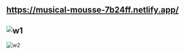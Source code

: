 https://musical-mousse-7b24ff.netlify.app/
--------------------------
![w1](https://user-images.githubusercontent.com/71227623/175142376-e168b672-5067-4626-9fe8-7cd247e62b16.png)
---------------------------
![w2](https://user-images.githubusercontent.com/71227623/175142393-e650842d-9852-4c72-8723-eddffb438aee.png)
